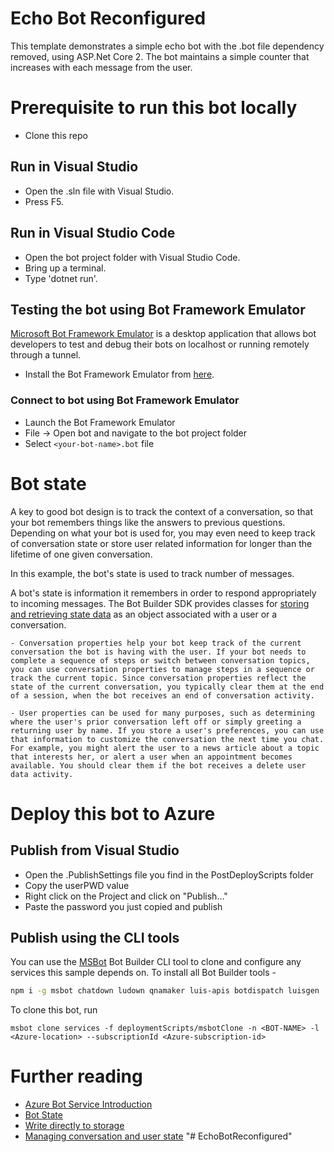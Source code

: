 # Echo Bot Reconfigured
This template demonstrates a simple echo bot with the .bot file dependency removed, using ASP.Net Core 2. The bot maintains a simple counter that increases with each message from the user.

# Prerequisite to run this bot locally
- Clone this repo

## Run in Visual Studio
- Open the .sln file with Visual Studio.
- Press F5.
## Run in Visual Studio Code
- Open the bot project folder with Visual Studio Code.
- Bring up a terminal.
- Type 'dotnet run'.
## Testing the bot using Bot Framework Emulator
[Microsoft Bot Framework Emulator](https://aka.ms/botframework-emulator) is a desktop application that allows bot developers to test and debug
their bots on localhost or running remotely through a tunnel.
- Install the Bot Framework Emulator from [here](https://aka.ms/botframework-emulator).
### Connect to bot using Bot Framework Emulator
- Launch the Bot Framework Emulator
- File -> Open bot and navigate to the bot project folder
- Select `<your-bot-name>.bot` file

# Bot state
A key to good bot design is to track the context of a conversation, so that your bot remembers things like the answers to previous questions. Depending on what your bot is used for, you may even need to keep track of conversation state or store user related information for longer than the lifetime of one given conversation.

In this example, the bot's state is used to track number of messages.

 A bot's state is information it remembers in order to respond appropriately to incoming messages. The Bot Builder SDK provides classes for [storing and retrieving state data](https://docs.microsoft.com/en-us/azure/bot-service/bot-builder-howto-v4-state?view=azure-bot-service-4.0&tabs=js) as an object associated with a user or a conversation.

    - Conversation properties help your bot keep track of the current conversation the bot is having with the user. If your bot needs to complete a sequence of steps or switch between conversation topics, you can use conversation properties to manage steps in a sequence or track the current topic. Since conversation properties reflect the state of the current conversation, you typically clear them at the end of a session, when the bot receives an end of conversation activity.
    
    - User properties can be used for many purposes, such as determining where the user's prior conversation left off or simply greeting a returning user by name. If you store a user's preferences, you can use that information to customize the conversation the next time you chat. For example, you might alert the user to a news article about a topic that interests her, or alert a user when an appointment becomes available. You should clear them if the bot receives a delete user data activity.


# Deploy this bot to Azure
## Publish from Visual Studio
- Open the .PublishSettings file you find in the PostDeployScripts folder
- Copy the userPWD value
- Right click on the Project and click on "Publish..."
- Paste the password you just copied and publish

## Publish using the CLI tools
You can use the [MSBot](https://github.com/microsoft/botbuilder-tools) Bot Builder CLI tool to clone and configure any services this sample depends on. 
To install all Bot Builder tools - 
```bash
npm i -g msbot chatdown ludown qnamaker luis-apis botdispatch luisgen
```
To clone this bot, run
```
msbot clone services -f deploymentScripts/msbotClone -n <BOT-NAME> -l <Azure-location> --subscriptionId <Azure-subscription-id>
```
# Further reading
- [Azure Bot Service Introduction](https://docs.microsoft.com/en-us/azure/bot-service/bot-service-overview-introduction?view=azure-bot-service-4.0)
- [Bot State](https://docs.microsoft.com/en-us/azure/bot-service/bot-builder-storage-concept?view=azure-bot-service-4.0)
- [Write directly to storage](https://docs.microsoft.com/en-us/azure/bot-service/bot-builder-howto-v4-storage?view=azure-bot-service-4.0&tabs=jsechoproperty%2Ccsetagoverwrite%2Ccsetag)
- [Managing conversation and user state](https://docs.microsoft.com/en-us/azure/bot-service/bot-builder-howto-v4-state?view=azure-bot-service-4.0&tabs=js)
"# EchoBotReconfigured" 
